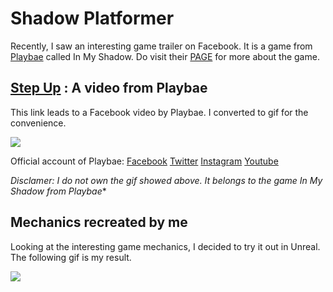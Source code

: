# Shadow Platformer

Recently, I saw an interesting game trailer on Facebook. It is a game from [Playbae](https://www.facebook.com/playbae235) called In My Shadow. Do visit their [PAGE](https://www.playbae.in/inmyshadow/) for more about the game.

## [Step Up](https://www.facebook.com/watch/?v=316259549646802) : A video from Playbae
This link leads to a Facebook video by Playbae. I converted to gif for the convenience.

<img src="https://raw.githubusercontent.com/FJinn/fjinn.github.io/master/Experiences/Programming/Unreal/GameplayMechanics/Images/InMyShadow.gif?raw=true"/>

Official account of Playbae: [Facebook](http://www.facebook.com/playbae235) [Twitter](http://www.twitter.com/PlayBae235) [Instagram](http://www.instagram.com/playbaegames) [Youtube](https://www.youtube.com/channel/UCLB9eEm4HoqfcLVmmfvmBZQ)

*Disclamer: I do not own the gif showed above. It belongs to the game In My Shadow from Playbae**

## Mechanics recreated by me

Looking at the interesting game mechanics, I decided to try it out in Unreal. The following gif is my result.

<img src="https://raw.githubusercontent.com/FJinn/fjinn.github.io/master/Experiences/Programming/Unreal/GameplayMechanics/Images/ShadowPlatformer.gif?raw=true"/>
